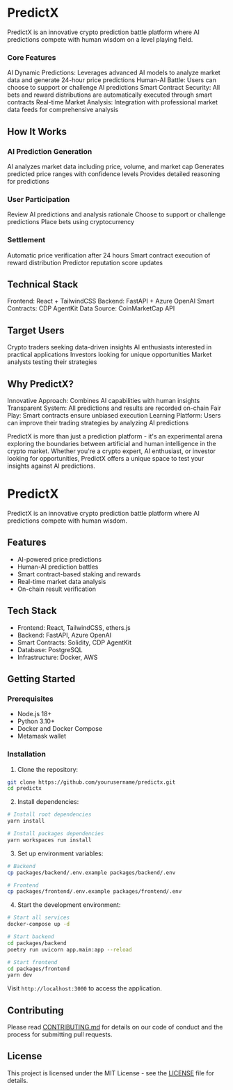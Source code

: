 # PredictX
PredictX is an innovative crypto prediction battle platform where AI predictions compete with human wisdom on a level playing field.

### Core Features

AI Dynamic Predictions: Leverages advanced AI models to analyze market data and generate 24-hour price predictions
Human-AI Battle: Users can choose to support or challenge AI predictions
Smart Contract Security: All bets and reward distributions are automatically executed through smart contracts
Real-time Market Analysis: Integration with professional market data feeds for comprehensive analysis

## How It Works

### AI Prediction Generation

AI analyzes market data including price, volume, and market cap
Generates predicted price ranges with confidence levels
Provides detailed reasoning for predictions


###  User Participation

Review AI predictions and analysis rationale
Choose to support or challenge predictions
Place bets using cryptocurrency

### Settlement

Automatic price verification after 24 hours
Smart contract execution of reward distribution
Predictor reputation score updates


## Technical Stack

Frontend: React + TailwindCSS
Backend: FastAPI + Azure OpenAI
Smart Contracts: CDP AgentKit
Data Source: CoinMarketCap API

## Target Users

Crypto traders seeking data-driven insights
AI enthusiasts interested in practical applications
Investors looking for unique opportunities
Market analysts testing their strategies

## Why PredictX?

Innovative Approach: Combines AI capabilities with human insights
Transparent System: All predictions and results are recorded on-chain
Fair Play: Smart contracts ensure unbiased execution
Learning Platform: Users can improve their trading strategies by analyzing AI predictions

PredictX is more than just a prediction platform - it's an experimental arena exploring the boundaries between artificial and human intelligence in the crypto market. Whether you're a crypto expert, AI enthusiast, or investor looking for opportunities, PredictX offers a unique space to test your insights against AI predictions.


# PredictX

PredictX is an innovative crypto prediction battle platform where AI predictions compete with human wisdom.

## Features

- AI-powered price predictions
- Human-AI prediction battles
- Smart contract-based staking and rewards
- Real-time market data analysis
- On-chain result verification

## Tech Stack

- Frontend: React, TailwindCSS, ethers.js
- Backend: FastAPI, Azure OpenAI
- Smart Contracts: Solidity, CDP AgentKit
- Database: PostgreSQL
- Infrastructure: Docker, AWS

## Getting Started

### Prerequisites

- Node.js 18+
- Python 3.10+
- Docker and Docker Compose
- Metamask wallet

### Installation

1. Clone the repository:
```bash
git clone https://github.com/yourusername/predictx.git
cd predictx
```

2. Install dependencies:
```bash
# Install root dependencies
yarn install

# Install packages dependencies
yarn workspaces run install
```

3. Set up environment variables:
```bash
# Backend
cp packages/backend/.env.example packages/backend/.env

# Frontend 
cp packages/frontend/.env.example packages/frontend/.env
```

4. Start the development environment:
```bash
# Start all services
docker-compose up -d

# Start backend
cd packages/backend
poetry run uvicorn app.main:app --reload

# Start frontend
cd packages/frontend
yarn dev
```

Visit `http://localhost:3000` to access the application.

## Contributing

Please read [CONTRIBUTING.md](CONTRIBUTING.md) for details on our code of conduct and the process for submitting pull requests.

## License

This project is licensed under the MIT License - see the [LICENSE](LICENSE) file for details.